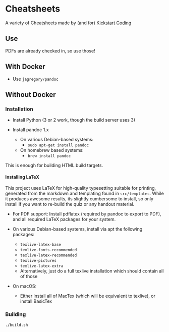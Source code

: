 # Cheatsheets

A variety of Cheatsheets made by (and for)
[Kickstart Coding](http://kickstartcoding.com)


## Use

PDFs are already checked in, so use those!

## With Docker

* Use `jagregory/pandoc`


## Without Docker

### Installation

* Install Python (3 or 2 work, though the build server uses 3)

* Install pandoc 1.x
    * On various Debian-based systems:
        * `sudo apt-get install pandoc`
    * On homebrew based systems:
        * `brew install pandoc`

This is enough for building HTML build targets.

#### Installing LaTeX

This project uses LaTeX for high-quality typesetting suitable for printing,
generated from the markdown and templating found in `src/templates`.  While it
produces awesome results, its slightly cumbersome to install, so only install
if you want to re-build the quiz or any handout material.

* For PDF support: Install pdflatex (required by pandoc to export to PDF), and
  all required LaTeX packages for your system.

* On various Debian-based systems, install via apt the following packages:
    * `texlive-latex-base`
    * `texlive-fonts-recommended`
    * `texlive-latex-recommended`
    * `texlive-pictures`
    * `texlive-latex-extra`
    * Alternatively, just do a full texlive installation which should contain
      all of those
* On macOS:
    * Either install all of MacTex (which will be equivalent to texlive), or
      install BasicTex 

### Building

```
./build.sh
```



